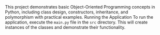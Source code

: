 This project demonstrates basic Object-Oriented Programming concepts in Python, including class design, constructors, inheritance, and polymorphism with practical examples.
Running the Application
To run the application, execute the `main.py` file in the `src` directory. This will create instances of the classes and demonstrate their functionality.

